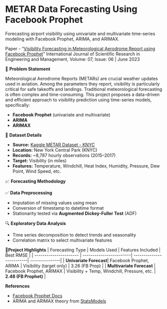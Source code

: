 # METAR Data Forecasting Using Facebook Prophet

Forecasting airport visibility using univariate and multivariate time-series modeling with Facebook Prophet, ARIMA, and ARIMAX.

Paper - “[Visibility Forecasting in Meteorological Aerodrome Report using Facebook Prophet](https://ijsrem.com/download/visibility-forecasting-in-meteorological-aerodrome-report-using-facebook-prophet/)”
International Journal of Scientific Research in Engineering and Management, Volume: 07, Issue: 06 | June 2023

📌 **Problem Statement**

Meteorological Aerodrome Reports (METARs) are crucial weather updates used in aviation. Among the parameters they report, visibility is particularly critical for safe takeoffs and landings.
Traditional meteorological forecasting is often complex and time-consuming. This project proposes a data-driven and efficient approach to visibility prediction using time-series models, specifically:
- **Facebook Prophet** (univariate and multivariate)
- **ARIMA**
- **ARIMAX**

🧪 **Dataset Details**
- **Source:** [Kaggle METAR Dataset - KNYC](https://www.kaggle.com/datasets/cabaki/knycmetars2016)
- **Location:** New York Central Park (KNYC)
- **Records:** ~8,787 hourly observations (2015–2017)
- **Target:** Visibility (in miles)
- **Features:** Temperature, Windchill, Heat Index, Humidity, Pressure, Dew Point, Wind Speed, etc.

📈 **Forecasting Methodology**

✅ **Data Preprocessing**
- Imputation of missing values using mean
- Conversion of timestamp to datetime format
- Stationarity tested via **Augmented Dickey-Fuller Test** (ADF)

🔍 **Exploratory Data Analysis**
- Time series decomposition to detect trends and seasonality
- Correlation matrix to select multivariate features

🧾**Project Highlights**
| Forecasting Type       | Models Used             | Features Included        | Best RMSE      |
| ---------------------- | ------------------------| -------------------------| ---------------|
| **Univariate Forecast**| Facebook Prophet, ARIMA | Visibility (target only) | 3.26 (FB Prop) |
| **Multivariate Forecast** | Facebook Prophet, ARIMAX | Visibility + Temp, Windchill, Pressure, etc. | **2.48 (FB Prophet)** |

**References**
- [Facebook Prophet Docs](https://facebook.github.io/prophet/)
- ARIMA and ARIMAX theory from [StatsModels](https://www.statsmodels.org/stable/index.html)
  
